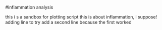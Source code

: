 #inflammation analysis

this i s a sandbox for plotting script
this is about inflammation, i suppose!
adding line to try
add a second line because the first worked
